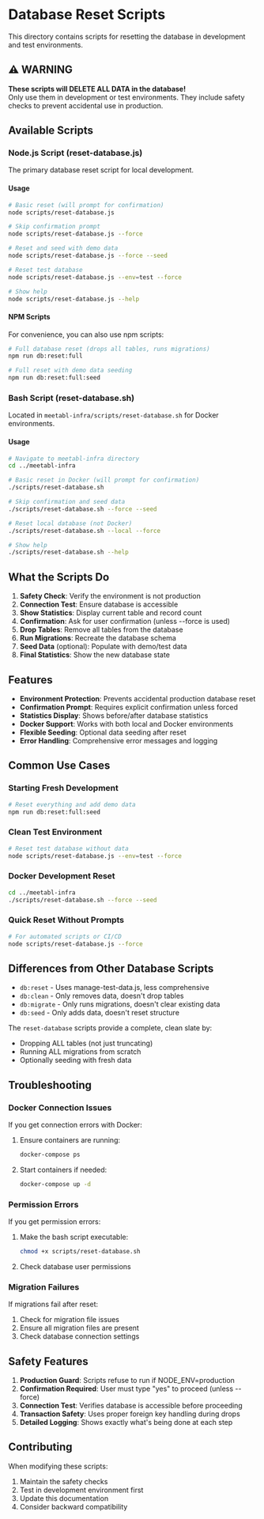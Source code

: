 # Database Reset Scripts

This directory contains scripts for resetting the database in development and test environments.

## ⚠️ WARNING

**These scripts will DELETE ALL DATA in the database!**  
Only use them in development or test environments. They include safety checks to prevent accidental use in production.

## Available Scripts

### Node.js Script (reset-database.js)

The primary database reset script for local development.

#### Usage

```bash
# Basic reset (will prompt for confirmation)
node scripts/reset-database.js

# Skip confirmation prompt
node scripts/reset-database.js --force

# Reset and seed with demo data
node scripts/reset-database.js --force --seed

# Reset test database
node scripts/reset-database.js --env=test --force

# Show help
node scripts/reset-database.js --help
```

#### NPM Scripts

For convenience, you can also use npm scripts:

```bash
# Full database reset (drops all tables, runs migrations)
npm run db:reset:full

# Full reset with demo data seeding
npm run db:reset:full:seed
```

### Bash Script (reset-database.sh)

Located in `meetabl-infra/scripts/reset-database.sh` for Docker environments.

#### Usage

```bash
# Navigate to meetabl-infra directory
cd ../meetabl-infra

# Basic reset in Docker (will prompt for confirmation)
./scripts/reset-database.sh

# Skip confirmation and seed data
./scripts/reset-database.sh --force --seed

# Reset local database (not Docker)
./scripts/reset-database.sh --local --force

# Show help
./scripts/reset-database.sh --help
```

## What the Scripts Do

1. **Safety Check**: Verify the environment is not production
2. **Connection Test**: Ensure database is accessible
3. **Show Statistics**: Display current table and record count
4. **Confirmation**: Ask for user confirmation (unless --force is used)
5. **Drop Tables**: Remove all tables from the database
6. **Run Migrations**: Recreate the database schema
7. **Seed Data** (optional): Populate with demo/test data
8. **Final Statistics**: Show the new database state

## Features

- **Environment Protection**: Prevents accidental production database reset
- **Confirmation Prompt**: Requires explicit confirmation unless forced
- **Statistics Display**: Shows before/after database statistics
- **Docker Support**: Works with both local and Docker environments
- **Flexible Seeding**: Optional data seeding after reset
- **Error Handling**: Comprehensive error messages and logging

## Common Use Cases

### Starting Fresh Development

```bash
# Reset everything and add demo data
npm run db:reset:full:seed
```

### Clean Test Environment

```bash
# Reset test database without data
node scripts/reset-database.js --env=test --force
```

### Docker Development Reset

```bash
cd ../meetabl-infra
./scripts/reset-database.sh --force --seed
```

### Quick Reset Without Prompts

```bash
# For automated scripts or CI/CD
node scripts/reset-database.js --force
```

## Differences from Other Database Scripts

- `db:reset` - Uses manage-test-data.js, less comprehensive
- `db:clean` - Only removes data, doesn't drop tables
- `db:migrate` - Only runs migrations, doesn't clear existing data
- `db:seed` - Only adds data, doesn't reset structure

The `reset-database` scripts provide a complete, clean slate by:
- Dropping ALL tables (not just truncating)
- Running ALL migrations from scratch
- Optionally seeding with fresh data

## Troubleshooting

### Docker Connection Issues

If you get connection errors with Docker:

1. Ensure containers are running:
   ```bash
   docker-compose ps
   ```

2. Start containers if needed:
   ```bash
   docker-compose up -d
   ```

### Permission Errors

If you get permission errors:

1. Make the bash script executable:
   ```bash
   chmod +x scripts/reset-database.sh
   ```

2. Check database user permissions

### Migration Failures

If migrations fail after reset:

1. Check for migration file issues
2. Ensure all migration files are present
3. Check database connection settings

## Safety Features

1. **Production Guard**: Scripts refuse to run if NODE_ENV=production
2. **Confirmation Required**: User must type "yes" to proceed (unless --force)
3. **Connection Test**: Verifies database is accessible before proceeding
4. **Transaction Safety**: Uses proper foreign key handling during drops
5. **Detailed Logging**: Shows exactly what's being done at each step

## Contributing

When modifying these scripts:

1. Maintain the safety checks
2. Test in development environment first
3. Update this documentation
4. Consider backward compatibility